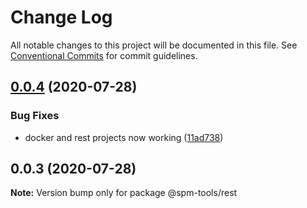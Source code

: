 # Change Log

All notable changes to this project will be documented in this file.
See [Conventional Commits](https://conventionalcommits.org) for commit guidelines.

## [0.0.4](https://github.ibm.com/DMorton/spm-js-sdk/compare/@spm-tools/rest@0.0.3...@spm-tools/rest@0.0.4) (2020-07-28)


### Bug Fixes

* docker and rest projects now working ([11ad738](https://github.ibm.com/DMorton/spm-js-sdk/commit/11ad7384bdd3b12d02dde688d6264be052f8c2d5))





## 0.0.3 (2020-07-28)

**Note:** Version bump only for package @spm-tools/rest
